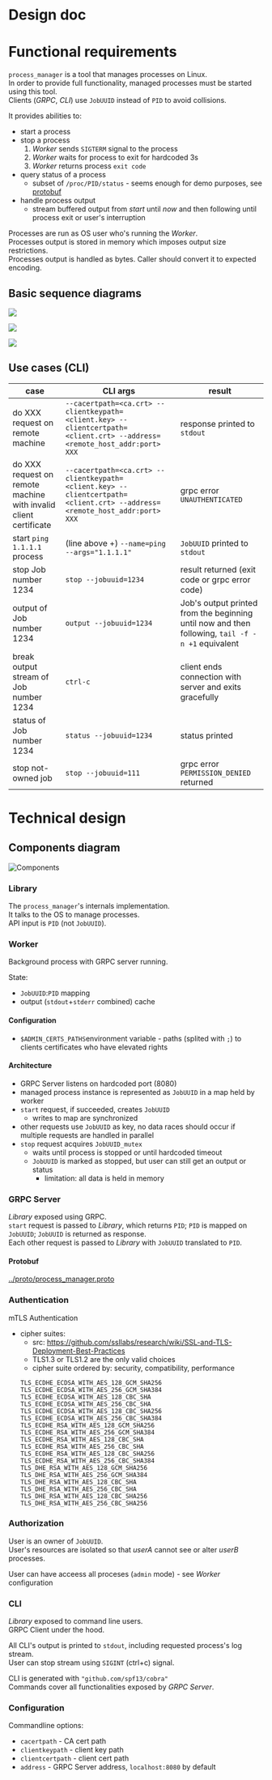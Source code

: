 Design doc
========================

# Functional requirements
`process_manager` is a tool that manages processes on Linux.\
In order to provide full functionality, managed processes must be started using this tool.\
Clients (_GRPC_, _CLI_) use `JobUUID` instead of `PID` to avoid collisions.

It provides abilities to:
* start a process
* stop a process
    1. _Worker_ sends `SIGTERM` signal to the process
    2. _Worker_ waits for process to exit for hardcoded 3s
    3. _Worker_ returns process `exit code`
* query status of a process
    * subset of `/proc/PID/status` - seems enough for demo purposes, see [protobuf](../proto/process_manager.proto)
* handle process output
    * stream buffered output from _start_ until _now_ and then following until process exit or user's interruption 

Processes are run as OS user who's running the _Worker_.\
Processes output is stored in memory which imposes output size restrictions.\
Processes output is handled as bytes. Caller should convert it to expected encoding.

## Basic sequence diagrams
![](drawings/start.png) 

![](drawings/stop.png)

![](drawings/output.png)

## Use cases (CLI)
| case | CLI args | result |
| --- | --- | --- |
| do XXX request on remote machine | `--cacertpath=<ca.crt> --clientkeypath=<client.key> --clientcertpath=<client.crt> --address=<remote_host_addr:port> XXX` | response printed to `stdout` |
| do XXX request on remote machine with invalid client certificate | `--cacertpath=<ca.crt> --clientkeypath=<client.key> --clientcertpath=<client.crt> --address=<remote_host_addr:port> XXX` | grpc error `UNAUTHENTICATED` |
| start `ping 1.1.1.1` process | (line above +) `--name=ping --args="1.1.1.1"` | `JobUUID` printed to `stdout` |
| stop Job number 1234 | `stop --jobuuid=1234` | result returned (exit code or grpc error code) |
| output of Job number 1234 | `output --jobuuid=1234` | Job's output printed from the beginning until now and then following, `tail -f -n +1` equivalent |
| break output stream of Job number 1234 | `ctrl-c` | client ends connection with server and exits gracefully |
| status of Job number 1234 | `status --jobuuid=1234` | status printed |
| stop not-owned job | `stop --jobuuid=111` | grpc error `PERMISSION_DENIED` returned |

# Technical design
## Components diagram

![Components](drawings/components.png)

### Library
The `process_manager`'s internals implementation. \
It talks to the OS to manage processes.\
API input is `PID` (not `JobUUID`).

### Worker
Background process with GRPC server running.

State:
- `JobUUID`:`PID` mapping
- output (`stdout`+`stderr` combined) cache

#### Configuration
- `$ADMIN_CERTS_PATHS`environment variable - paths (splited with `;`) to clients certificates who have elevated rights
#### Architecture
- GRPC Server listens on hardcoded port (8080)
- managed process instance is represented as `JobUUID` in a map held by worker
- `start` request, if succeeded, creates `JobUUID`
  - writes to map are synchronized
- other requests use `JobUUID` as key, no data races should occur if multiple requests are handled in parallel
- `stop` request acquires `JobUUID_mutex`
  - waits until process is stopped or until hardcoded timeout
  - `JobUUID` is marked as stopped, but user can still get an output or status
    - limitation: all data is held in memory

### GRPC Server
_Library_ exposed using GRPC.\
`start` request is passed to _Library_, which returns `PID`; `PID` is mapped on `JobUUID`; `JobUUID` is returned as response.\
Each other request is passed to _Library_ with `JobUUID` translated to `PID`. 
#### Protobuf
[../proto/process_manager.proto](../proto/process_manager.proto)
### Authentication
mTLS Authentication
- cipher suites:
    - src: https://github.com/ssllabs/research/wiki/SSL-and-TLS-Deployment-Best-Practices
    - TLS1.3 or TLS1.2 are the only valid choices
    - cipher suite ordered by: security, compatibility, performance
    ```
    TLS_ECDHE_ECDSA_WITH_AES_128_GCM_SHA256
    TLS_ECDHE_ECDSA_WITH_AES_256_GCM_SHA384
    TLS_ECDHE_ECDSA_WITH_AES_128_CBC_SHA
    TLS_ECDHE_ECDSA_WITH_AES_256_CBC_SHA
    TLS_ECDHE_ECDSA_WITH_AES_128_CBC_SHA256
    TLS_ECDHE_ECDSA_WITH_AES_256_CBC_SHA384
    TLS_ECDHE_RSA_WITH_AES_128_GCM_SHA256
    TLS_ECDHE_RSA_WITH_AES_256_GCM_SHA384
    TLS_ECDHE_RSA_WITH_AES_128_CBC_SHA
    TLS_ECDHE_RSA_WITH_AES_256_CBC_SHA
    TLS_ECDHE_RSA_WITH_AES_128_CBC_SHA256
    TLS_ECDHE_RSA_WITH_AES_256_CBC_SHA384
    TLS_DHE_RSA_WITH_AES_128_GCM_SHA256
    TLS_DHE_RSA_WITH_AES_256_GCM_SHA384
    TLS_DHE_RSA_WITH_AES_128_CBC_SHA
    TLS_DHE_RSA_WITH_AES_256_CBC_SHA
    TLS_DHE_RSA_WITH_AES_128_CBC_SHA256
    TLS_DHE_RSA_WITH_AES_256_CBC_SHA256
    ```
### Authorization
User is an owner of `JobUUID`.\
User's resources are isolated so that _userA_ cannot see or alter _userB_ processes.

User can have acceess all proceses (`admin` mode) - see _Worker_ configuration
### CLI
_Library_ exposed to command line users.\
GRPC Client under the hood.

All CLI's output is printed to `stdout`, including requested process's log stream.\
User can stop stream using `SIGINT` (ctrl+c) signal.

CLI is generated with `"github.com/spf13/cobra"`\
Commands cover all functionalities exposed by _GRPC Server_.

### Configuration
Commandline options:
- `cacertpath` - CA cert path
- `clientkeypath` - client key path
- `clientcertpath` - client cert path
- `address` - GRPC Server address, `localhost:8080` by default
